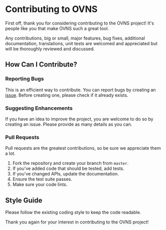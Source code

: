 # Contributing to OVNS

First off, thank you for considering contributing to the OVNS project! It's people like you that make OVNS such a great tool. 

Any contributions, big or small, major features, bug fixes, additional documentation, translations, unit tests are welcomed and appreciated but will be thoroughly reviewed and discussed.

## How Can I Contribute?

### Reporting Bugs

This is an efficient way to contribute. You can report bugs by creating an [issue](https://github.com/decitizen/OVNS/issues). Before creating one, please check if it already exists.

### Suggesting Enhancements

If you have an idea to improve the project, you are welcome to do so by creating an issue. Please provide as many details as you can.

### Pull Requests

Pull requests are the greatest contributions, so be sure we appreciate them a lot.

1. Fork the repository and create your branch from `master`.
2. If you've added code that should be tested, add tests.
3. If you've changed APIs, update the documentation.
4. Ensure the test suite passes.
5. Make sure your code lints.

## Style Guide

Please follow the existing coding style to keep the code readable.

Thank you again for your interest in contributing to the OVNS project!
